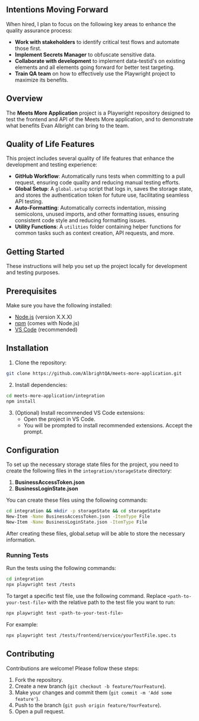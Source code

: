 ## Intentions Moving Forward

When hired, I plan to focus on the following key areas to enhance the quality assurance process:

- **Work with stakeholders** to identify critical test flows and automate those first.
- **Implement Secrets Manager** to obfuscate sensitive data.
- **Collaborate with development** to implement data-testid's on existing elements and all elements going forward for better test targeting.
- **Train QA team** on how to effectively use the Playwright project to maximize its benefits.

## Overview
The **Meets More Application** project is a Playwright repository designed to test the frontend and API of the Meets More application, and to demonstrate what benefits Evan Albright can bring to the team.

## Quality of Life Features

This project includes several quality of life features that enhance the development and testing experience:

- **GitHub Workflow**: Automatically runs tests when committing to a pull request, ensuring code quality and reducing manual testing efforts.
- **Global Setup**: A `global.setup` script that logs in, saves the storage state, and stores the authentication token for future use, facilitating seamless API testing.
- **Auto-Formatting**: Automatically corrects indentation, missing semicolons, unused imports, and other formatting issues, ensuring consistent code style and reducing formatting issues.
- **Utility Functions**: A `utilities` folder containing helper functions for common tasks such as context creation, API requests, and more.

## Getting Started
These instructions will help you set up the project locally for development and testing purposes.

## Prerequisites
Make sure you have the following installed:
- [Node.js](https://nodejs.org/) (version X.X.X)
- [npm](https://www.npmjs.com/) (comes with Node.js)
- [VS Code](https://code.visualstudio.com/) (recommended)

## Installation
1. Clone the repository:
```bash
git clone https://github.com/AlbrightQA/meets-more-application.git
```

2. Install dependencies:
```bash
cd meets-more-application/integration
npm install
```

3. (Optional) Install recommended VS Code extensions:
   - Open the project in VS Code.
   - You will be prompted to install recommended extensions. Accept the prompt.

## Configuration
To set up the necessary storage state files for the project, you need to create the following files in the `integration/storageState` directory:

1. **BusinessAccessToken.json**
2. **BusinessLoginState.json**

You can create these files using the following commands:

```bash
cd integration && mkdir -p storageState && cd storageState
New-Item -Name BusinessAccessToken.json -ItemType File
New-Item -Name BusinessLoginState.json -ItemType File
```

After creating these files, global.setup will be able to store the necessary information.

### Running Tests
Run the tests using the following commands:
```bash
cd integration
npx playwright test /tests
```
To target a specific test file, use the following command. Replace `<path-to-your-test-file>` with the relative path to the test file you want to run:
```bash
npx playwright test <path-to-your-test-file>
```
For example:
```bash
npx playwright test /tests/frontend/service/yourTestFile.spec.ts
```

## Contributing
Contributions are welcome! Please follow these steps:
1. Fork the repository.
2. Create a new branch (`git checkout -b feature/YourFeature`).
3. Make your changes and commit them (`git commit -m 'Add some feature'`).
4. Push to the branch (`git push origin feature/YourFeature`).
5. Open a pull request.
